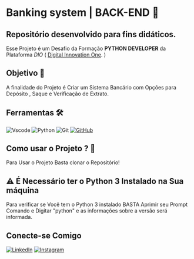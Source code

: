 # Banking system | BACK-END  🚀

## Repositório desenvolvido para fins didáticos.
Esse Projeto é um Desafio da Formação **PYTHON DEVELOPER** da Plataforma *DIO* ( [Digital Innovation One](https://www.dio.me/). )

## Objetivo 🎯
A finalidade do Projeto é Criar um Sistema Bancário com Opções para Depósito , Saque e Verificação de Extrato.

## Ferramentas 🛠️

 ![Vscode](https://img.shields.io/badge/Vscode-007ACC?style=for-the-badge&logo=visual-studio-code&logoColor=white) ![Python](https://img.shields.io/badge/python-3670A0?style=for-the-badge&logo=python&logoColor=ffdd54) ![Git](https://img.shields.io/badge/GIT-E44C30?style=for-the-badge&logo=git&logoColor=white) [![GitHub](https://img.shields.io/badge/GitHub-100000?style=for-the-badge&logo=github&logoColor=white)](https://github.com/SEUUSERNAME)

## Como usar o Projeto ? 🤔
Para Usar o Projeto Basta clonar o Repositório!
## ⚠️ É Necessário ter o Python 3 Instalado na Sua máquina
Para verificar se Você tem o Python 3 instalado BASTA Aprimir seu Prompt Comando e Digitar "python" e as informações sobre a versão será informada.


## Conecte-se Comigo
[![LinkedIn](https://img.shields.io/badge/LinkedIn-0077B5?style=for-the-badge&logo=linkedin&logoColor=white)](https://www.linkedin.com/gabriel-victor-a8b6a0206/) 	[![Instagram](https://img.shields.io/badge/-Instagram-%23E4405F?style=for-the-badge&logo=instagram&logoColor=white)](https://www.instagram.com/gvictorbf/)


